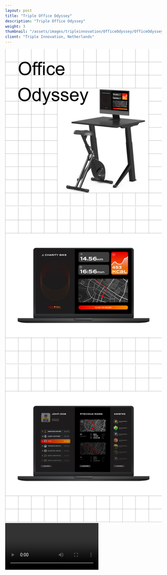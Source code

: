 ```yaml
---
layout: post
title: "Triple Office Odyssey"
description: "Triple Office Odyssey"
weight: 3
thumbnail: "/assets/images/tripleinnovation/OfficeOdyssey/OfficeOdyssey_1_1080.jpg"
client: "Triple Innovation, Netherlands"
---
```


<!-- OfficeOdyssey -->
<div class="image-wrapper">
  <img src="/assets/images/tripleinnovation/OfficeOdyssey/OfficeOdyssey_1_1080.jpg" alt="Office Odyssey Image 1">
</div>

<div class="image-wrapper">
  <img src="/assets/images/tripleinnovation/OfficeOdyssey/OfficeOdyssey_2_1080.jpg" alt="Office Odyssey Image 2">
</div>

<div class="image-wrapper">
  <img src="/assets/images/tripleinnovation/OfficeOdyssey/OfficeOdyssey_3_1080.jpg" alt="Office Odyssey Image 3">
</div>

<div class="video-wrapper">
  <video class="plyr" controls crossorigin playsinline>
    <source src="/assets/images/tripleinnovation/OfficeOdyssey/OfficeOdyssey_4_1080.mp4" type="video/mp4">
  </video>
</div>